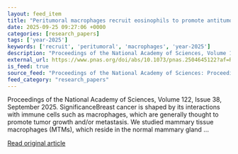 ```yaml
---
layout: feed_item
title: "Peritumoral macrophages recruit eosinophils to promote antitumor immune responses in breast cancer"
date: 2025-09-25 09:27:06 +0000
categories: [research_papers]
tags: ['year-2025']
keywords: ['recruit', 'peritumoral', 'macrophages', 'year-2025']
description: "Proceedings of the National Academy of Sciences, Volume 122, Issue 38, September 2025"
external_url: https://www.pnas.org/doi/abs/10.1073/pnas.2504645122?af=R
is_feed: true
source_feed: "Proceedings of the National Academy of Sciences: Proceedings of the National Academy of Sciences: Table of Contents"
feed_category: "research_papers"
---
```


Proceedings of the National Academy of Sciences, Volume 122, Issue 38, September 2025. SignificanceBreast cancer is shaped by its interactions with immune cells such as macrophages, which are generally thought to promote tumor growth and/or metastasis. We studied mammary tissue macrophages (MTMs), which reside in the normal mammary gland ...

[Read original article](https://www.pnas.org/doi/abs/10.1073/pnas.2504645122?af=R)
